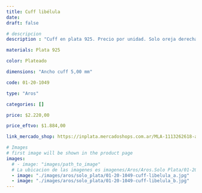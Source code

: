 ```yaml
---
title: Cuff libélula
date: 
draft: false

# descripcion
description : "Cuff en plata 925. Precio por unidad. Solo oreja derecha."

materials: Plata 925

color: Plateado

dimensions: "Ancho cuff 5,00 mm"

code: 01-20-1049

type: "Aros"

categories: []

price: $2.220,00

price_eftvo: $1.884,00

link_mercado_shop: https://inplata.mercadoshops.com.ar/MLA-1113262618-aro-de-plata-cuff-libélula-bidu-_JM

# Images
# first image will be shown in the product page
images:
  # - image: "images/path_to_image"
  # La ubicacion de las imagenes es imagenes/Aros/Aros.Solo Plata/01-20-1049-cuff-libelula
  - image: "./images/aros/solo_plata/01-20-1049-cuff-libelula_a.jpg"
  - image: "./images/aros/solo_plata/01-20-1049-cuff-libelula_b.jpg"
---
```

